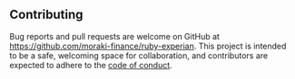 ## Contributing

Bug reports and pull requests are welcome on GitHub at https://github.com/moraki-finance/ruby-experian. This project is intended to be a safe, welcoming space for collaboration, and contributors are expected to adhere to the [code of conduct](https://github.com/moraki-finance/ruby-experian/blob/main/CODE_OF_CONDUCT.md).
